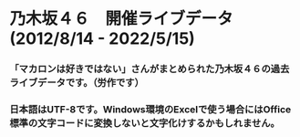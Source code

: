 # 乃木坂４６　開催ライブデータ(2012/8/14 - 2022/5/15)
### 「マカロンは好きではない」さんがまとめられた乃木坂４６の過去ライブデータです。（労作です）
### 日本語はUTF-8です。Windows環境のExcelで使う場合にはOffice標準の文字コードに変換しないと文字化けするかもしれません。
